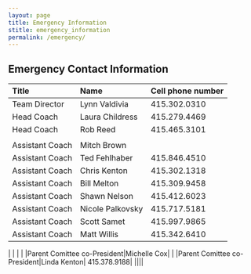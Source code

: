 ```yaml
---
layout: page
title: Emergency Information
stitle: emergency_information
permalink: /emergency/
---
```

## Emergency Contact Information

|Title|Name|Cell phone number|
|:----|:----|:----|
|Team Director |Lynn Valdivia| 	 	415.302.0310|
|Head Coach |Laura Childress| 	 	415.279.4469|
|Head Coach |Rob Reed| 		415.465.3101|
| | | |
|Assistant Coach |Mitch Brown| 	 	|
|Assistant Coach |Ted Fehlhaber| 	415.846.4510|
|Assistant Coach |Chris Kenton| 	 	415.302.1318|
|Assistant Coach |Bill Melton| 	 	415.309.9458|
|Assistant Coach |Shawn Nelson| 	415.412.6023|
|Assistant Coach |Nicole Palkovsky| 	415.717.5181|
|Assistant Coach |Scott Samet| 	 	415.997.9865|
|Assistant Coach |Matt Willis| 	 	415.342.6410|

| | | |
|Parent Comittee co-President|Michelle Cox| 	|
|Parent Comittee co-President|Linda Kenton| 	415.378.9188|
||||
